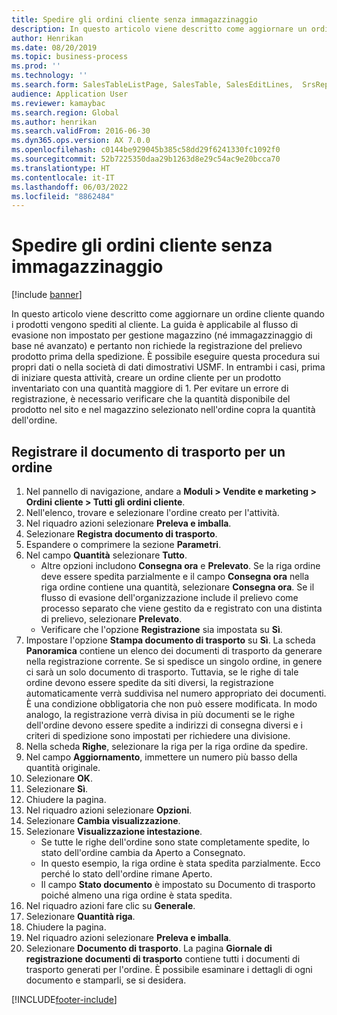 ```yaml
---
title: Spedire gli ordini cliente senza immagazzinaggio
description: In questo articolo viene descritto come aggiornare un ordine cliente quando i prodotti vengono spediti al cliente.
author: Henrikan
ms.date: 08/20/2019
ms.topic: business-process
ms.prod: ''
ms.technology: ''
ms.search.form: SalesTableListPage, SalesTable, SalesEditLines,  SrsReportViewerForm, SalesTableLineQuantity, CustPackingSlipJournal
audience: Application User
ms.reviewer: kamaybac
ms.search.region: Global
ms.author: henrikan
ms.search.validFrom: 2016-06-30
ms.dyn365.ops.version: AX 7.0.0
ms.openlocfilehash: c0144be929045b385c58dd29f6241330fc1092f0
ms.sourcegitcommit: 52b7225350daa29b1263d8e29c54ac9e20bcca70
ms.translationtype: HT
ms.contentlocale: it-IT
ms.lasthandoff: 06/03/2022
ms.locfileid: "8862484"
---
```

# <a name="ship-sales-orders-without-warehousing"></a>Spedire gli ordini cliente senza immagazzinaggio

[!include [banner](../../includes/banner.md)]

In questo articolo viene descritto come aggiornare un ordine cliente quando i prodotti vengono spediti al cliente. La guida è applicabile al flusso di evasione non impostato per gestione magazzino (né immagazzinaggio di base né avanzato) e pertanto non richiede la registrazione del prelievo prodotto prima della spedizione. È possibile eseguire questa procedura sui propri dati o nella società di dati dimostrativi USMF. In entrambi i casi, prima di iniziare questa attività, creare un ordine cliente per un prodotto inventariato con una quantità maggiore di 1. Per evitare un errore di registrazione, è necessario verificare che la quantità disponibile del prodotto nel sito e nel magazzino selezionato nell'ordine copra la quantità dell'ordine.

## <a name="post-packing-slip-for-an-order"></a>Registrare il documento di trasporto per un ordine
1. Nel pannello di navigazione, andare a **Moduli > Vendite e marketing > Ordini cliente > Tutti gli ordini cliente**.
2. Nell'elenco, trovare e selezionare l'ordine creato per l'attività.
3. Nel riquadro azioni selezionare **Preleva e imballa**.
4. Selezionare **Registra documento di trasporto**.
5. Espandere o comprimere la sezione **Parametri**.
6. Nel campo **Quantità** selezionare **Tutto**.
    - Altre opzioni includono **Consegna ora** e **Prelevato**. Se la riga ordine deve essere spedita parzialmente e il campo **Consegna ora** nella riga ordine contiene una quantità, selezionare **Consegna ora**. Se il flusso di evasione dell'organizzazione include il prelievo come processo separato che viene gestito da e registrato con una distinta di prelievo, selezionare **Prelevato**.  
    - Verificare che l'opzione **Registrazione** sia impostata su **Sì**.  
7. Impostare l'opzione **Stampa documento di trasporto** su **Sì**. La scheda **Panoramica** contiene un elenco dei documenti di trasporto da generare nella registrazione corrente. Se si spedisce un singolo ordine, in genere ci sarà un solo documento di trasporto. Tuttavia, se le righe di tale ordine devono essere spedite da siti diversi, la registrazione automaticamente verrà suddivisa nel numero appropriato dei documenti. È una condizione obbligatoria che non può essere modificata. In modo analogo, la registrazione verrà divisa in più documenti se le righe dell'ordine devono essere spedite a indirizzi di consegna diversi e i criteri di spedizione sono impostati per richiedere una divisione.  
8. Nella scheda **Righe**, selezionare la riga per la riga ordine da spedire.
9. Nel campo **Aggiornamento**, immettere un numero più basso della quantità originale.
10. Selezionare **OK**.
11. Selezionare **Sì**.
12. Chiudere la pagina.
13. Nel riquadro azioni selezionare **Opzioni**.
14. Selezionare **Cambia visualizzazione**.
15. Selezionare **Visualizzazione intestazione**.
    - Se tutte le righe dell'ordine sono state completamente spedite, lo stato dell'ordine cambia da Aperto a Consegnato.  
    - In questo esempio, la riga ordine è stata spedita parzialmente. Ecco perché lo stato dell'ordine rimane Aperto.     
    - Il campo **Stato documento** è impostato su Documento di trasporto poiché almeno una riga ordine è stata spedita.  
16. Nel riquadro azioni fare clic su **Generale**.
17. Selezionare **Quantità riga**.
18. Chiudere la pagina.
19. Nel riquadro azioni selezionare **Preleva e imballa**.
20. Selezionare **Documento di trasporto**. La pagina **Giornale di registrazione documenti di trasporto** contiene tutti i documenti di trasporto generati per l'ordine. È possibile esaminare i dettagli di ogni documento e stamparli, se si desidera.  



[!INCLUDE[footer-include](../../../includes/footer-banner.md)]